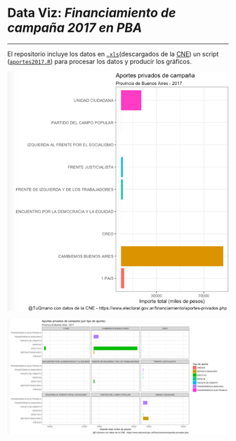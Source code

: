 # Data Viz:  _Financiamiento de campaña 2017 en PBA_
---
El repositorio incluye los datos en [`.xls`](https://github.com/TuQmano/Electoral_Forensics/blob/master/Aportes_PBA_2017/AportesPrivados.xls)(descargados de la [CNE](https://www.electoral.gov.ar/financiamiento/aportes-privados.php)) un script ([`aportes2017.R`](https://github.com/TuQmano/Electoral_Forensics/blob/master/Aportes_PBA_2017/aportes2017.R)) para procesar los datos y producir los gráficos.

![Plot1](https://github.com/TuQmano/Electoral_Forensics/blob/master/Aportes_PBA_2017/Plot1.png)

![Plot2](https://github.com/TuQmano/Electoral_Forensics/blob/master/Aportes_PBA_2017/Plot2.png)



